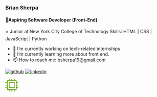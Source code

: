 ### Brian Sherpa
#### 🚀Aspiring Software Developer (Front-End)
⭐  Junior at New York City College of Technology
Skills: HTML | CSS | JavaScript | Python 

- 🔭 I’m currently working on tech-related internships 
- 🌱 I’m currently learning more about front end. 
- 📫 How to reach me: bsherpa19@gmail.com 


[<img src='https://cdn.jsdelivr.net/npm/simple-icons@3.0.1/icons/github.svg' alt='github' height='40'>](https://github.com/https://github.com/briansherpa)  [<img src='https://cdn.jsdelivr.net/npm/simple-icons@3.0.1/icons/linkedin.svg' alt='linkedin' height='40'>](https://www.linkedin.com/in/https://www.linkedin.com/in/brian-sherpa//)  

<a href='https://docs.github.com/en/developers'><img src='https://raw.githubusercontent.com/acervenky/animated-github-badges/master/assets/devbadge.gif' width='40' height='40'></a> 

